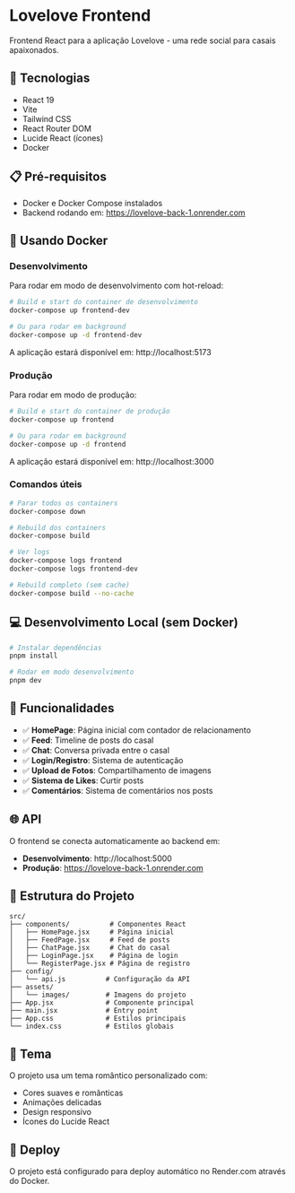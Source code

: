 # Lovelove Frontend

Frontend React para a aplicação Lovelove - uma rede social para casais apaixonados.

## 🚀 Tecnologias

- React 19
- Vite
- Tailwind CSS
- React Router DOM
- Lucide React (ícones)
- Docker

## 📋 Pré-requisitos

- Docker e Docker Compose instalados
- Backend rodando em: https://lovelove-back-1.onrender.com

## 🐳 Usando Docker

### Desenvolvimento

Para rodar em modo de desenvolvimento com hot-reload:

```bash
# Build e start do container de desenvolvimento
docker-compose up frontend-dev

# Ou para rodar em background
docker-compose up -d frontend-dev
```

A aplicação estará disponível em: http://localhost:5173

### Produção

Para rodar em modo de produção:

```bash
# Build e start do container de produção
docker-compose up frontend

# Ou para rodar em background
docker-compose up -d frontend
```

A aplicação estará disponível em: http://localhost:3000

### Comandos úteis

```bash
# Parar todos os containers
docker-compose down

# Rebuild dos containers
docker-compose build

# Ver logs
docker-compose logs frontend
docker-compose logs frontend-dev

# Rebuild completo (sem cache)
docker-compose build --no-cache
```

## 💻 Desenvolvimento Local (sem Docker)

```bash
# Instalar dependências
pnpm install

# Rodar em modo desenvolvimento
pnpm dev
```

## 🎨 Funcionalidades

- ✅ **HomePage**: Página inicial com contador de relacionamento
- ✅ **Feed**: Timeline de posts do casal
- ✅ **Chat**: Conversa privada entre o casal
- ✅ **Login/Registro**: Sistema de autenticação
- ✅ **Upload de Fotos**: Compartilhamento de imagens
- ✅ **Sistema de Likes**: Curtir posts
- ✅ **Comentários**: Sistema de comentários nos posts

## 🌐 API

O frontend se conecta automaticamente ao backend em:
- **Desenvolvimento**: http://localhost:5000
- **Produção**: https://lovelove-back-1.onrender.com

## 🎯 Estrutura do Projeto

```
src/
├── components/          # Componentes React
│   ├── HomePage.jsx     # Página inicial
│   ├── FeedPage.jsx     # Feed de posts
│   ├── ChatPage.jsx     # Chat do casal
│   ├── LoginPage.jsx    # Página de login
│   └── RegisterPage.jsx # Página de registro
├── config/
│   └── api.js          # Configuração da API
├── assets/
│   └── images/         # Imagens do projeto
├── App.jsx             # Componente principal
├── main.jsx            # Entry point
├── App.css             # Estilos principais
└── index.css           # Estilos globais
```

## 🎨 Tema

O projeto usa um tema romântico personalizado com:
- Cores suaves e românticas
- Animações delicadas
- Design responsivo
- Ícones do Lucide React

## 🚀 Deploy

O projeto está configurado para deploy automático no Render.com através do Docker.
